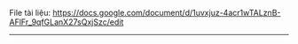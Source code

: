 File tài liệu:
https://docs.google.com/document/d/1uvxjuz-4acr1wTALznB-AFlFr_9qfGLanX27sQxjSzc/edit


--------------------------------------------------------------------------------------